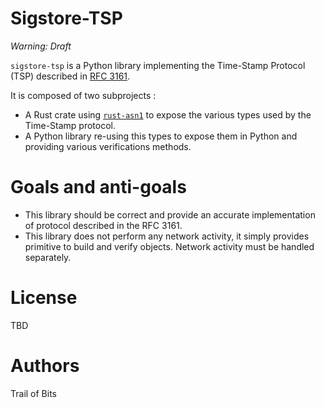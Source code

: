 # Sigstore-TSP

_Warning: Draft_

`sigstore-tsp` is a Python library implementing the Time-Stamp Protocol (TSP)
described in [RFC 3161](https://www.ietf.org/rfc/rfc3161.txt).

It is composed of two subprojects :

- A Rust crate using [`rust-asn1`](https://docs.rs/asn1/latest/asn1/index.html)
  to expose the various types used by the Time-Stamp protocol.
- A Python library re-using this types to expose them in Python and 
  providing various verifications methods.

# Goals and anti-goals

- This library should be correct and provide an accurate implementation of 
protocol described in the RFC 3161.
- This library does not perform any network activity, it simply provides 
  primitive to build and verify objects. Network activity must be handled 
  separately.

# License

TBD

# Authors
Trail of Bits